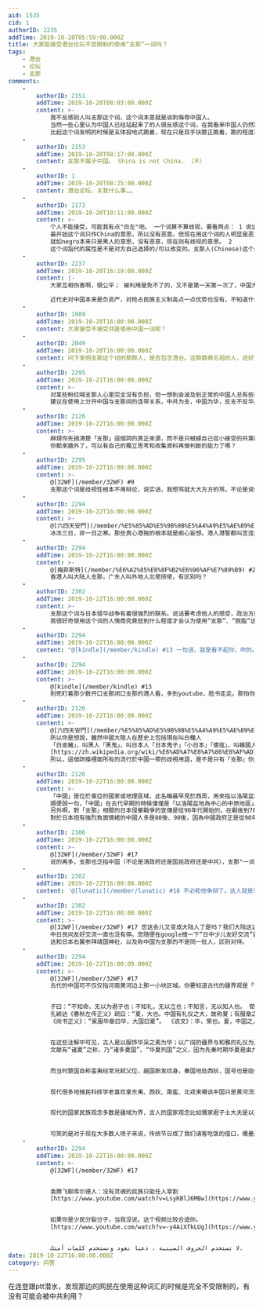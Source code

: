 ```yaml
---
aid: 1535
cid: 1
authorID: 2235
addTime: 2019-10-20T05:59:00.000Z
title: 大家能接受港台论坛不受限制的使用“支那”一词吗？
tags:
    - 港台
    - 论坛
    - 支那
comments:
    -
        authorID: 2151
        addTime: 2019-10-20T08:03:00.000Z
        content: >-
            我不反感别人叫支那这个词，这个词本意就是讽刺侮辱中国人。
            当然一些心里认为中国人已经站起来了的人很反感这个词，在我看来中国人仍然跪着呢，所以用这个词还算合理。
            比起这个词发明的时候是五体投地式跪着，现在只是双手扶膝正跪着，跪的程度减轻了一点，但离站起来还很远呢。
    -
        authorID: 2153
        addTime: 2019-10-20T08:17:00.000Z
        content: 支那不属于中国。 Shina is not China. （不）
    -
        authorID: 1
        addTime: 2019-10-20T08:25:00.000Z
        content: 港台论坛，关我什么事……
    -
        authorID: 2172
        addTime: 2019-10-20T10:11:00.000Z
        content: >-
            个人不能接受，可能我有点"白左"吧。 一个词算不算歧视，要看两点： 1 说这个词的人是不是恶意.
            最开始这个词只作China的意思，所以没有恶意。但现在用这个词的人明显是恶意的。
            就如negro本来只是黑人的意思，没有恶意，现在则有歧视的意思。 2
            这个词指代的属性是不是对方自己选择的/可以改变的。支那人(Chinese)这个身份不是自己选择的/不可改变。
    -
        authorID: 2237
        addTime: 2019-10-20T16:19:00.000Z
        content: |-
            大家互相伤害啊，很公平； 被利用是免不了的，又不是第一天第一次了，中国大陆可以再次证明自己的合法性，港台可以再次宣称自己的分裂决心。

            近代史对中国本来是负资产，对抢占民族主义制高点一点优势也没有，不知道什么时候，就变成搞的它好像变是中国的一如既往的利益维护者了。
    -
        authorID: 1989
        addTime: 2019-10-20T16:00:00.000Z
        content: 大家接受不接受共匪使用中国一词呢？
    -
        authorID: 2049
        addTime: 2019-10-20T16:00:00.000Z
        content: 问下发明支那这个词的那群人，是否包含港台。这群数典忘祖的人，还好意思说这？你自己认不认无所谓，关键大家认为你是
    -
        authorID: 2295
        addTime: 2019-10-21T16:00:00.000Z
        content: >-
            对某些粉红喊支那人心里完全没有负担，但一想到会波及到正常的中国人总有些不好意思，说到底还是中共窃居了中国的身分，使得污名顺带扣在全体中国人头上。
            建议在使用上分开中国与支那间的连带关系，中共为支，中国为华，反支不反华。
    -
        authorID: 2126
        addTime: 2019-10-22T16:00:00.000Z
        content: >-
            麻煩你先搞清楚「支那」這個詞的真正來源，而不是只根據自己從小接受的共黨的教育來判斷是否對錯好壞。
            你都來牆外了，可以有自己的獨立思考和收集資料再做判斷的能力了嗎？
    -
        authorID: 2295
        addTime: 2019-10-22T16:00:00.000Z
        content: >-
            @[32WF](/member/32WF) #9
            支那这个词是歧视性根本不用辩论，说实话，我想骂就大大方方的骂，不论是说者还是听者对这个词的目的都很明确，硬要说不是歧视就很无聊了。词意本来就会变化，Nigger原意是皮肤黝黑的人，过了几个世纪後才变成黑鬼，难道你会跟黑人说Nigger原意不是歧视请你不要在意？贵様一开始也只是宫廷敬称罢了，一个词是不是歧视，是以听者为出发点，既然已成为大部分人的共识，再去诡辩就很无聊了。
    -
        authorID: 2294
        addTime: 2019-10-22T16:00:00.000Z
        content: >-
            @[六四天安門](/member/%E5%85%AD%E5%9B%9B%E5%A4%A9%E5%AE%89%E9%96%80) #10
            冰冻三日，非一日之寒。那些真心港独的根本就是痴心妄想。港人港警都叫苦连天，真出动解放军，你想想那些在党国教育下长大，思想不同，语言不同，当兵的多数是九年义务教育都没完成的去镇压，不用半年港独就消声匿迹了。而另外占大多数认同中国反对中共的港人，叫我们做支那，就像广东本地人看外省人叫你北佬你能咋的，上海本地人排外一样的心理。这点都受不了，那你别出门了，躲在你家里天天叫嚣灭美屠日就厉害了。你出门到村里走走，三叔婆四表婶不叫你支那，也用本地话叫你XX又有什么两样。这么玻璃心，干脆与世隔绝好过。
    -
        authorID: 2294
        addTime: 2019-10-22T16:00:00.000Z
        content: >-
            @[梅菲斯特](/member/%E6%A2%85%E8%8F%B2%E6%96%AF%E7%89%B9) #2
            香港人叫大陆人支那，广东人叫外地人北佬捞佬，有区别吗？
    -
        authorID: 2302
        addTime: 2019-10-22T16:00:00.000Z
        content: >-
            支那这个词与日本侵华战争有着很强烈的联系。说话要考虑他人的感受，政治方面尤其是如此。
            我很好奇使用这个词的人情商究竟低到什么程度才会认为使用“支那”、“脱脂”这种词能对他们支持的cause有什么帮助。
    -
        authorID: 2294
        addTime: 2019-10-22T16:00:00.000Z
        content: "@[kindle](/member/kindle) #13 一句话，就是看不起你，咋的。\n\n\"What cha lookin' at?\"（你瞅啥） \"You got a problem?\" （就瞅了咋地） “hi，body，you get the worry door!\" \"Fuck you!\" [\\[email\_protected\\]](/cdn-cgi/l/email-protection)&@&$&"
    -
        authorID: 2294
        addTime: 2019-10-22T16:00:00.000Z
        content: >-
            @[kindle](/member/kindle) #13
            别死盯着那少数开口支那闭口支那的港人看，多到youtube，脸书走走。那怕你打的是简体字，只要你能释出善意是同情和支持他们的反送中运动，也一堆港人来给你送人头送温暖。民主的好处本身就在于多元化包容共融，只有独裁威权才非黑即白宇宙真理主体思想。你到广东打工，人家本地人骂你北佬，你到帝都北漂，人家直接清理低端人口驱逐出境打包回家，也没见你这么大反应。
    -
        authorID: 2126
        addTime: 2019-10-22T16:00:00.000Z
        content: >-
            @[六四天安門](/member/%E5%85%AD%E5%9B%9B%E5%A4%A9%E5%AE%89%E9%96%80) #10
            所以你是想說，雖然中國大陸人在歷史上包括現在叫白種人
            「白皮豬」，叫黑人「黑鬼」，叫日本人「日本鬼子」「小日本」「倭寇」，叫韓國人「棒子」「韓狗」，叫印度人「印度阿三」，叫泰國人「人妖」，叫越南人等東南亞國家的人「猴子」，叫臺灣人「台巴子」，叫穆斯林「白帽子」「綠綠」，不僅看不起外地人、窮人、農民工，甚至連本省的人也要互相內鬥，但是被一個外地人叫「支那」就是人格侮辱了受不了了是嗎？
            [https://zh.wikipedia.org/wiki/%E6%AD%A7%E8%A7%86%E8%AF%AD](https://zh.wikipedia.org/wiki/%E6%AD%A7%E8%A7%86%E8%AF%AD)
            所以，這個詞條裡面所有的流行於中國一帶的歧視用語，是不是只有「支那」你是接受不了的？
    -
        authorID: 2126
        addTime: 2019-10-22T16:00:00.000Z
        content: >-
            「中國」是位於東亞的國家或地理區域，此名稱最早見於西周，用來指以洛陽盆地為中心的中原地區，與四夷相對，之後逐漸用來指稱從夏朝起延續傳承至今的各政權。——（維基百科詞條「中國」）
            順便說一句，「中國」在古代早期的時候僅僅是「以洛陽盆地為中心的中原地區」。與之對應的，東南西北偏遠地區的人們分別被稱為「東夷、西狄、南蠻、北戎」，隨之產生的「蠻夷」「蠻荒」等詞語究竟是褒義還是貶義不用我說了吧。這「四夷」根本沒被中原地區的高貴的華夏族放在眼裡，也不被算在「中國」的領土之內。所以「中國」這個詞，才是從幾千年前產生之初就含有強烈歧視意味的詞語。
            另外啊，對「支那」相關的日本侵華戰爭的宣傳是從90年代開始的。在戰後到70年代，中日關係一直在改善，而且70年代-80年代更是迎來了中日蜜月期。那段時間，大量日本電視劇、電影進入中國市場，日本歌星影星迅速在中國民間走紅，比如高倉健憑《追捕》奠定了後來中國社會將近30年的“硬漢”審美；中日民間團體之間互動頻繁，合拍了很多紀錄片；中日學校之間也結成聯誼關係，我本人的高中就和日本的一所高中聯誼了，每年都要互相訪問。很遺憾地告訴您，當時中國的課本上對於日本侵華戰爭幾乎絕口不提，更別說什麼南京大屠殺了，如果不去特別找資料根本不可能知道，知道的老師上課也不敢提怕破壞中日友好……
            對於日本抱有強烈負面情緒的中國人多是80後、90後，因為中國政府正是從90年代開始加強了仇日教育宣傳，教科書上現在花多少篇幅講中日戰爭我就不說了，還有給小學生看非常血腥殘忍的南京大屠殺紀錄片，實在是無所不用其極。當然，其中也包括對“支那”一詞的賣力塑造，對該詞十分反感的中國人也大多是80後、90後。
    -
        authorID: 2106
        addTime: 2019-10-22T16:00:00.000Z
        content: >-
            @[32WF](/member/32WF) #17
            说的再多，支那也泛指中国（不论是清政府还是国民政府还是中共），支那"一词演化这么多年，后期由褒变贬，特别是台湾和香港所称“支那”不是更加确定它的贬义么？我也搞不清楚台湾人和香港人说大陆人是支那好意思?一群地理上的福建人和广东人也能产生优越感了？殊不知自己也是支那人？所以请问你是支那人么？
    -
        authorID: 2302
        addTime: 2019-10-22T16:00:00.000Z
        content: '@[lunatic](/member/lunatic) #18 不必和他争辩了。这人就是来引战的。'
    -
        authorID: 2302
        addTime: 2019-10-22T16:00:00.000Z
        content: >-
            @[32WF](/member/32WF) #17 您这会儿又变成大陆人了是吗？我们大陆这边不叫“联谊”，叫做交流、访问等等。
            中日民间友好交流一直也没有停。您随便在google搜一下“日中少儿友好交流”就能找到很多例子。
            这和日本右翼参拜靖国神社，以及称中国为支那的不是同一批人，区别对待。
    -
        authorID: 2294
        addTime: 2019-10-22T16:00:00.000Z
        content: >-
            @[32WF](/member/32WF) #17
            古代的中国可不仅仅指河南黄河边上那一小块区域。你要知道古代的疆界观是「普天之下，莫非王土，率土之滨，莫非王臣」，简单来说，天下一切都是朕的，而朕即为天子，天子就是老天爷的儿子，替天行道的人。封建帝制时儒学孔子的终极中心思想就是天下大同，讲究“人人为公”的理想社会。而当时的东夷、西狄、南蛮、北戎很多是因为不尊王法，不守礼教。指的是他们是化外之地，而非不是隶属周天下辖地。天下都是中国人的，中国怎么可能仅仅指黄河那一小块发源地？


            子曰：“不知命，无以为君子也；不知礼，无以立也；不知言，无以知人也。 荀子曰︰“言任情性所为而不知礼义，则与禽兽无异，故曰“禽兽行”。
            孔颖达《春秋左传正义》疏曰：“夏，大也。中国有礼仪之大，故称夏；有服章之美，谓之华。华、夏一也。”梅颐《伪孔传》：“冕服采装曰华，大国曰夏”。
            《尚书正义》：“冕服华章曰华，大国曰夏”。 《说文》：华，荣也。夏，中国之人也，珿中原之人。 《辞海》华夏条为：“中国古称华夏。”


            在这些注解中可见，古人是以服饰华采之美为华；以广阔的疆界与和雅的礼仪为夏。从字义上来讲，“华”字有服饰纹章美丽的含义，“夏”字有疆域广阔的意义，连起来的确是个美好的词。实际上，“美”字本义就有“疆域广阔”的意思。“美”从羊从大。“大”指国土辽阔，“羊”指生活在这片辽阔国土上的人民，称赞他们驯顺如羊。“美”的字典义为“味甘”，这是转义，因为古代帝王视治大国为烹小鲜，故有此转义。
            文献有“诸夏”之称，乃“诸多夏国”、“华夏列国”之义，因为先秦时期华夏是由九州诸国组成，“诸夏”之称如同女真诸部之称。


            而当时楚国自称蛮夷经常兄弑父位，越国断发纹身。秦国地处西狄，国号也是始于非子被周孝王封为附庸开始，到前771年秦襄公正式由周平王列为诸侯，楚秦这些诸侯不算周室国土？


            现代很多地摊民科砖学老喜欢拿东夷、西狄、南蛮、北戎来嘲讽中国只是黄河流域一小块，和他们没看过四书五经看过儒学就敢对儒家学说一顿狂批烂判，不单无知而且可笑。


            现代的国家民族观念多数是疆域为界，古人的国家观念比如儒家君子士大夫是以天下大同为己任，所谓四海之内皆兄弟也。居庙堂之上，处江湖之远，皆忧其民者，方可为官。如果少了这些，你觉得现在中国还会有五十六个民族吗？汉唐明太祖成祖年间，如果不讲仁政，只以法西斯血统为王道，兵锋所指，对于非汉族裔屠城戮尽，多数少民会团灭，还会有后来什么满清入关的破事吗？


            可笑的是对于现在大多数人喷子来说，传统节日成了我们请客吃饭的借口，儒墨道法成了我们批判封建，批判迷信的替罪羊！只要别人指出我们的不足，我们就会把老祖宗拉出来骂上一顿！我们祖先一直领先于世界，而我们今天如此落后，是祖先愧对我们，还是我们愧对祖先？
    -
        authorID: 2294
        addTime: 2019-10-22T16:00:00.000Z
        content: >-
            @[32WF](/member/32WF) #17


            袁腾飞聊库尔德人：没有灵魂的民族只能任人宰割
            [https://www.youtube.com/watch?v=LsyKBlJ6MBw](https://www.youtube.com/watch?v=LsyKBlJ6MBw)


            如果你是少民分裂分子，当我没说。这个视频比较合适你。
            [https://www.youtube.com/watch?v=-y4AiXfkLUg](https://www.youtube.com/watch?v=-y4AiXfkLUg)


            لا تستخدم الحروف الصينية ، دعنا نعود ونستخدم كلمات أمتك.
date: 2019-10-22T16:00:00.000Z
category: 问答
---
```


在连登跟ptt潜水，发现那边的网民在使用这种词汇的时候是完全不受限制的，有没有可能会被中共利用？
